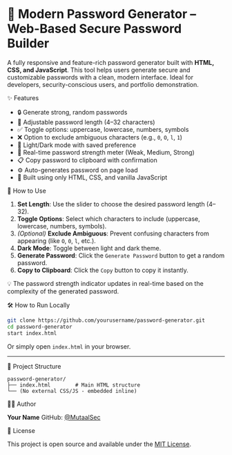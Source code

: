 # 🔐 Modern Password Generator – Web-Based Secure Password Builder

A fully responsive and feature-rich password generator built with **HTML, CSS, and JavaScript**. This tool helps users generate secure and customizable passwords with a clean, modern interface. Ideal for developers, security-conscious users, and portfolio demonstration.



 ✨ Features

* 🔒 Generate strong, random passwords
* 📏 Adjustable password length (4–32 characters)
* ✅ Toggle options: uppercase, lowercase, numbers, symbols
* ❌ Option to exclude ambiguous characters (e.g., `0`, `O`, `l`, `1`)
* 🌙 Light/Dark mode with saved preference
* 🧠 Real-time password strength meter (Weak, Medium, Strong)
* 📋 Copy password to clipboard with confirmation
* ⚙️ Auto-generates password on page load
* 🎯 Built using only HTML, CSS, and vanilla JavaScript



 🚀 How to Use

1. **Set Length**: Use the slider to choose the desired password length (4–32).
2. **Toggle Options**: Select which characters to include (uppercase, lowercase, numbers, symbols).
3. *(Optional)* **Exclude Ambiguous**: Prevent confusing characters from appearing (like `O`, `0`, `l`, etc.).
4. **Dark Mode**: Toggle between light and dark theme.
5. **Generate Password**: Click the `Generate Password` button to get a random password.
6. **Copy to Clipboard**: Click the `Copy` button to copy it instantly.

💡 The password strength indicator updates in real-time based on the complexity of the generated password.



🛠️ How to Run Locally

```bash
git clone https://github.com/yourusername/password-generator.git
cd password-generator
start index.html
```

Or simply open `index.html` in your browser.

---

 📁 Project Structure

```
password-generator/
├── index.html        # Main HTML structure
└── (No external CSS/JS - embedded inline)
```



 👨‍💻 Author

**Your Name**
GitHub: [@MutaalSec](https://github.com/MutaalSec)



📜 License

This project is open source and available under the [MIT License](LICENSE).
